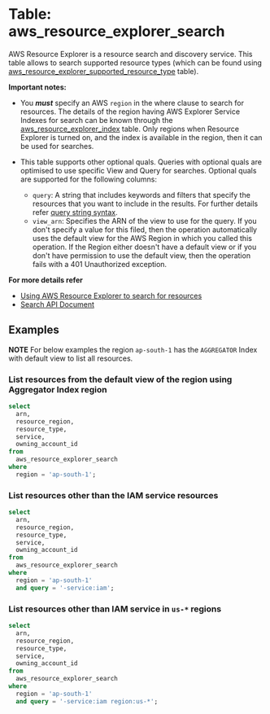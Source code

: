 # Table: aws_resource_explorer_search

AWS Resource Explorer is a resource search and discovery service. This table allows to search supported resource types (which can be found using [aws_resource_explorer_supported_resource_type](https://hub.steampipe.io/plugins/turbot/aws/tables/aws_resource_explorer_supported_resource_type) table).

**Important notes:**

- You **_must_** specify an AWS `region` in the where clause to search for resources. The details of the region having AWS Explorer Service Indexes for search can be known through the [aws_resource_explorer_index](https://hub.steampipe.io/plugins/turbot/aws/tables/aws_resource_explorer_index) table. Only regions when Resource Explorer is turned on, and the index is available in the region, then it can be used for searches.

- This table supports other optional quals. Queries with optional quals are optimised to use specific View and Query for searches. Optional quals are supported for the following columns:
  - `query`: A string that includes keywords and filters that specify the resources that you want to include in the results. For further details refer [query string syntax](https://docs.aws.amazon.com/resource-explorer/latest/userguide/using-search-query-syntax.html#query-syntax).
  - `view_arn`: Specifies the ARN of the view to use for the query. If you don't specify a value for this filed, then the operation automatically uses the default view for the AWS Region in which you called this operation. If the Region either doesn't have a default view or if you don't have permission to use the default view, then the operation fails with a 401 Unauthorized exception.

**For more details refer**
- [Using AWS Resource Explorer to search for resources](https://docs.aws.amazon.com/resource-explorer/latest/userguide/using-search.html)
- [Search API Document](https://docs.aws.amazon.com/resource-explorer/latest/apireference/API_Search.html)

## Examples
**NOTE** For below examples the region `ap-south-1` has the `AGGREGATOR` Index with default view to list all resources.

### List resources from the default view of the region using Aggregator Index region
```sql
select
  arn,
  resource_region,
  resource_type,
  service,
  owning_account_id
from
  aws_resource_explorer_search
where
  region = 'ap-south-1';
```

### List resources other than the IAM service resources
```sql
select
  arn,
  resource_region,
  resource_type,
  service,
  owning_account_id
from
  aws_resource_explorer_search
where
  region = 'ap-south-1'
  and query = '-service:iam';
```

### List resources other than IAM service in `us-*` regions
```sql
select
  arn,
  resource_region,
  resource_type,
  service,
  owning_account_id
from
  aws_resource_explorer_search
where
  region = 'ap-south-1'
  and query = '-service:iam region:us-*';
```